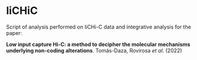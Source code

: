 # liCHiC
Script of analysis performed on liCHi-C data and integrative analysis for the paper:

**Low input capture Hi-C: a method to decipher the molecular mechanisms underlying non-coding alterations**. Tomás-Daza, Rovirosa _et al_. (2022)
